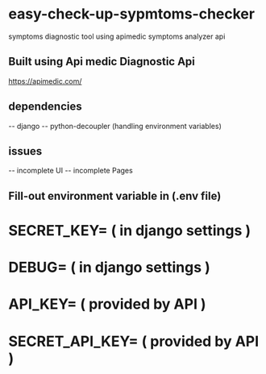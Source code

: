 # easy-check-up-sypmtoms-checker
symptoms diagnostic tool using apimedic symptoms analyzer api

## Built using Api medic Diagnostic Api
https://apimedic.com/

## dependencies 
-- django
-- python-decoupler (handling environment variables)

## issues
-- incomplete UI
-- incomplete Pages

## Fill-out environment variable in (.env file)
# SECRET_KEY= ( in django settings )
# DEBUG= ( in django settings )
# API_KEY= ( provided by API ) 
# SECRET_API_KEY= ( provided by API )
